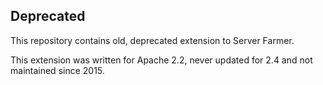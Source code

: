 ## Deprecated

This repository contains old, deprecated extension to Server Farmer.

This extension was written for Apache 2.2, never updated for 2.4 and not maintained since 2015.
